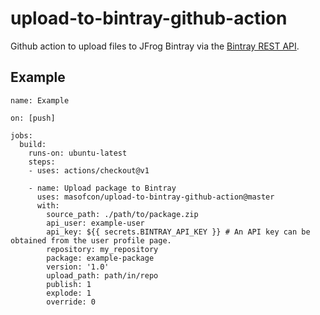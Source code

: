 # upload-to-bintray-github-action

Github action to upload files to JFrog Bintray via the [Bintray REST API](https://bintray.com/docs/api/).


## Example

```
name: Example

on: [push]

jobs:
  build:
    runs-on: ubuntu-latest
    steps:
    - uses: actions/checkout@v1

    - name: Upload package to Bintray
      uses: masofcon/upload-to-bintray-github-action@master
      with:
        source_path: ./path/to/package.zip
        api_user: example-user
        api_key: ${{ secrets.BINTRAY_API_KEY }} # An API key can be obtained from the user profile page.
        repository: my_repository
        package: example-package
        version: '1.0'
        upload_path: path/in/repo
        publish: 1
        explode: 1
        override: 0
```